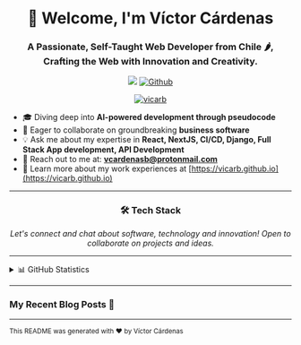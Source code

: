 <h1 align="center">👋 Welcome, I'm Víctor Cárdenas</h1>

<h3 align="center">A Passionate, Self-Taught Web Developer from Chile 🌶, Crafting the Web with Innovation and Creativity.</h3>

<div align="center">

![](https://visitor-badge.glitch.me/badge?page_id=vicarb.vicarb)
[![Github](https://img.shields.io/github/followers/vicarb?label=Follow%20Me&style=social)](https://github.com/vicarb)

</div>

<p align="center"> 
<a href="https://github.com/ryo-ma/github-profile-trophy">
  <img src="https://github-profile-trophy.vercel.app/?username=vicarb&theme=nord&column=7&no-frame=true&no-bg=true" alt="vicarb" />
</a> 
</p>

- 🎓 Diving deep into **AI-powered development through pseudocode**
- 💼 Eager to collaborate on groundbreaking **business software**
- 💡 Ask me about my expertise in **React, NextJS, CI/CD, Django, Full Stack App development, API Development**
- 📧 Reach out to me at: **vcardenasb@protonmail.com**
- 📝 Learn more about my work experiences at [https://vicarb.github.io](https://vicarb.github.io)

---

<h3 align="center">🛠 Tech Stack</h3>
<p align="center">
  <!-- your icons here -->
</p>

<div align="center">
  <i>Let's connect and chat about software, technology and innovation! Open to collaborate on projects and ideas.</i>
</div>

---

<details>
  <summary>📊 GitHub Statistics</summary>

  <br />

  <p align="center">
    <a href="https://github.com/anuraghazra/github-readme-stats">
      <img height="180em" src="https://github-readme-stats.vercel.app/api?username=vicarb&show_icons=true&theme=tokyonight" />
    </a>
    <a href="https://github.com/anuraghazra/github-readme-stats">
      <img height="180em" src="https://github-readme-stats.vercel.app/api/top-langs/?username=vicarb&theme=tokyonight&layout=compact" />
    </a>
  </p>

</details>

---

### My Recent Blog Posts 📝

<!-- BLOG-POST-LIST:START -->
<!-- BLOG-POST-LIST:END -->

---

<sup>This README was generated with ❤️ by Víctor Cárdenas</sup>

